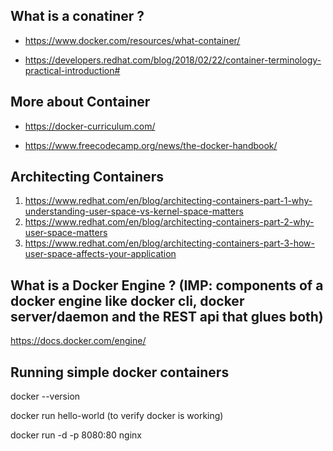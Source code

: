 
## What is a conatiner ?

- https://www.docker.com/resources/what-container/

- https://developers.redhat.com/blog/2018/02/22/container-terminology-practical-introduction#

## More about Container

- https://docker-curriculum.com/

- https://www.freecodecamp.org/news/the-docker-handbook/

## Architecting Containers

1. https://www.redhat.com/en/blog/architecting-containers-part-1-why-understanding-user-space-vs-kernel-space-matters
2. https://www.redhat.com/en/blog/architecting-containers-part-2-why-user-space-matters
3. https://www.redhat.com/en/blog/architecting-containers-part-3-how-user-space-affects-your-application

## What is a Docker Engine ? (IMP: components of a docker engine like docker cli, docker server/daemon and the REST api that glues both)

https://docs.docker.com/engine/

## Running simple docker containers

docker --version

docker run hello-world (to verify docker is working)

docker run -d -p 8080:80 nginx
